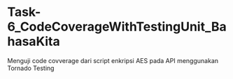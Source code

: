 # Task-6_CodeCoverageWithTestingUnit_BahasaKita 
Menguji code covverage dari script enkripsi AES pada API menggunakan Tornado Testing
